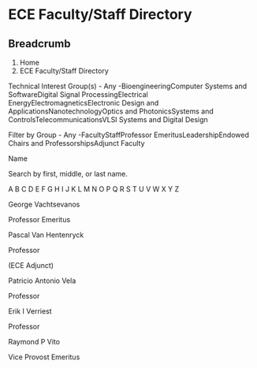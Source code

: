# ECE Faculty/Staff Directory

## Breadcrumb

  1. Home
  2. ECE Faculty/Staff Directory

Technical Interest Group(s) \- Any -BioengineeringComputer Systems and
SoftwareDigital Signal ProcessingElectrical EnergyElectromagneticsElectronic
Design and ApplicationsNanotechnologyOptics and PhotonicsSystems and
ControlsTelecommunicationsVLSI Systems and Digital Design

Filter by Group \- Any -FacultyStaffProfessor EmeritusLeadershipEndowed Chairs
and ProfessorshipsAdjunct Faculty

Name

Search by first, middle, or last name.

A B C D E F G H I J K L M N O P Q R S T U V W X Y Z

George Vachtsevanos

Professor Emeritus

Pascal Van Hentenryck

Professor

(ECE Adjunct)

Patricio Antonio Vela

Professor

Erik I Verriest

Professor

Raymond P Vito

Vice Provost Emeritus

